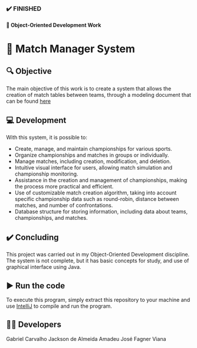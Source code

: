 ### :heavy_check_mark: FINISHED
#### :blue_book: Object-Oriented Development Work
# :basketball: Match Manager System
## :mag: Objective
The main objective of this work is to create a system that allows the creation of match tables between teams, through a modeling document that can be found [here](https://github.com/bielborgesc/match-manager-system/blob/master/Modelo%20de%20Documento%20de%20Modelage%20do%20Sistema%20V3%20.pdf)

## :computer: Development
With this system, it is possible to:
- Create, manage, and maintain championships for various sports.
- Organize championships and matches in groups or individually.
- Manage matches, including creation, modification, and deletion.
- Intuitive visual interface for users, allowing match simulation and championship monitoring.
- Assistance in the creation and management of championships, making the process more practical and efficient.
- Use of customizable match creation algorithm, taking into account specific championship data such as round-robin, distance between matches, and number of confrontations.
- Database structure for storing information, including data about teams, championships, and matches.

## :heavy_check_mark: Concluding
This project was carried out in my Object-Oriented Development discipline. The system is not complete, but it has basic concepts for study, and use of graphical interface using Java.

## :arrow_forward: Run the code
To execute this program, simply extract this repository to your machine and use [IntelliJ](https://www.jetbrains.com/pt-br/idea/) to compile and run the program.

## :raising_hand_man: Developers
Gabriel Carvalho
Jackson de Almeida
Amadeu José
Fagner Viana
